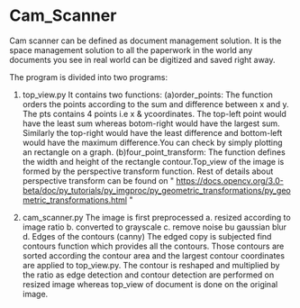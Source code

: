 # Cam_Scanner
Cam scanner can be defined as document management solution. It is the space management solution to all the paperwork in the world any documents you see in real world can be digitized and saved right away.

The program is divided into two programs:
1. top_view.py
  It contains two functions:
      (a)order_points:
                      The function orders the points according to the sum and difference between x and y. The pts contains 4 points                       i.e x & ycoordinates. The top-left point would have the least sum whereas botom-right would have the largest                       sum. Similarly the top-right would have the least difference and bottom-left would have the maximum                                 difference.You can check by simply plotting an rectangle on a graph. 
      (b)four_point_transform:
                             The function defines the width and height of the rectangle contour.Top_view of the image is formed by                              the perspective transform function. Rest of details about perspective transform can be found on " https://docs.opencv.org/3.0-beta/doc/py_tutorials/py_imgproc/py_geometric_transformations/py_geometric_transformations.html " 
                             
2. cam_scanner.py
   The image is first preprocessed 
   a. resized according to image ratio
   b. converted to grayscale
   c. remove noise bu gaussian blur
   d. Edges of the contours (canny)
   The edged copy is subjected find contours function which provides all the contours. Those contours are sorted according the contour area and the largest contour coordinates are applied to top_view.py. The contour is reshaped and multiplied by the ratio as edge detection and contour detection are performed on resized image whereas top_view of document is done on the original image.
